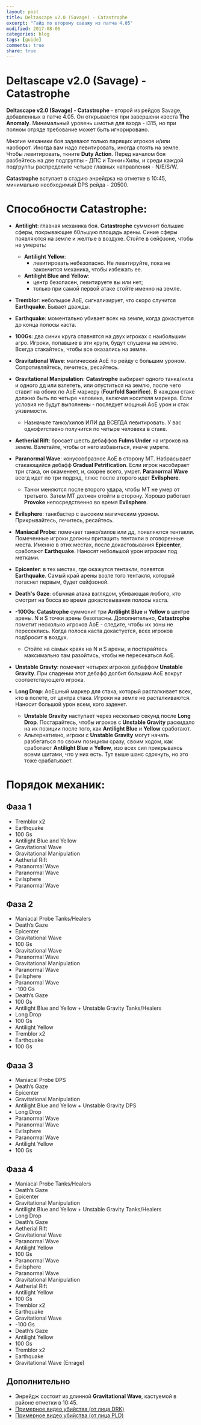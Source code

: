 ```yaml
---
layout: post
title: Deltascape v2.0 (Savage) - Catastrophe
excerpt: "Гайд по второму саважу из патча 4.05"
modified: 2017-08-06
categories: blog
tags: [guide]
comments: true
share: true
---
```


# Deltascape v2.0 (Savage) - Catastrophe

**Deltascape v2.0 (Savage) - Catastrophe** - второй из рейдов Savage, добавленных в патче 4.05. Он открывается при завершени квеста **The Anomaly**.
Минимальный уровень шмотья для входа - i315, но при полном отряде требование может быть игнорировано.

Многие механики боя задевают только парящих игроков и/или наоборот. Иногда вам надо левитировать, иногда стоять на земле. Чтобы левитировать, ткните **Duty Action**. Перед началом боя разбейтесь на две подгруппы - ДПС и Танки+Хилы, и среди каждой подгруппы распределите четыре главных направления - N/E/S/W.

**Catastrophe** вступает в стадию энрейджа на отметке в 10:45, минимально необходимый DPS рейда - 20500.

# Способности **Catastrophe**:

* **Antilight**: главная механика боя. **Catastrophe** суммонит большие сферы, покрывающие б0льшую площадь арены. Синие сферы появляются на земле и желтые в воздухе. Стойте в сейфзоне, чтобы не умереть:
	+ **Antilight Yellow**:
		- левитировать небезопасно. Не левитируйте, пока не закончится механика, чтобы избежать ее.
	+ **Antilight Blue and Yellow**:
		- центр безопасен, левитируете вы или нет;
		- только при самой первой атаке стойте именно на земле.

* **Tremblor**: небольшое AoE, сигнализирует, что скоро случится **Earthquake**. Бывает дважды.

* **Earthquake**: моментально убивает всех на земле, когда докастуется до конца полосы каста.

* **100Gs**: два синих круга спавнятся на двух игроках с наибольшим агро. Игроки, попавшие в эти круги, будут спущены на землю. Всегда стакайтесь, чтобы все оказались на земле.

* **Gravitational Wave**: магический AoE по рейду с большим уроном. Сопротивляйтесь, лечитесь, ресайтесь.

* **Gravitational Manipulation**: **Catastrophe** выбирает одного танка/хила и одного дд или взлететь, или опуститься на землю, после чего ставит на обоих по AoE маркеру (**Fourfold Sacrifice**). В каждом стаке должно быть по четыре человека, включая носителя маркера. Если условия не будут выполнены - последует мощный AoE урон и стак уязвимости.
	+ Назначьте танко/хилов ИЛИ дд ВСЕГДА левитировать. У вас однофигствено получится по четыре человека в стаке.
	
* **Aetherial Rift**: бросает шесть дебаффов **Fulms Under** на игроков на земле. Взлетайте, чтобы от него избавиться, иначе умрете.

* **Paranormal Wave**: конусообразное AoE в сторону МТ. Набрасывает стакающийся дебафф **Gradual Petrification**. Если игрок насобирает три стака, он окаменеет, и, скорее всего, умрет. **Paranormal Wave** всегд идет по три подряд, плюс после второго идет **Evilsphere**.
	+ Танки меняются после второго удара, чтобы МТ не умер от третьего. Затем МТ должен отойти в сторону. Хорошо работает **Provoke** непосредственно во время **Evilsphere**.
	
* **Evilsphere**: танкбастер с высоким магическим уроном. Прикрывайтесь, лечитесь, ресайтесь.

* **Maniacal Probe**: помечает танко/хилов или дд, появляются тентакли. Помеченные игроки должны притащить тентакли в оговоренные места. Именно в этих местах, после докастовывания **Epicenter**, сработают **Earthquake**. Наносят небольшой урон игрокам под метками.
* **Epicenter**: в тех местах, где окажутся тентакли, появятся **Earthquake**. Самый край арены возле того тентакля, который погаснет первым, будет сейфзоной.

* **Death's Gaze**: обычная атака взглядом, убивающая любого, кто смотрит на босса во время докастовывания полосы каста.

* **-100Gs**: **Catastrophe** суммонит три **Antilight Blue** и **Yellow** в центре арены. N и S точки арены безопасны. Дополнительно, **Catastrophe** пометит несколько игроков AoE - следите, чтобы их зоны не пересеклись. Когда полоса каста докастуется, всех игроков подбросит в воздух.
	+ Стойте на самых краях на N и S арены, и постарайтесь максимально там разойтись, чтобы не пересекаться AoE.
	
* **Unstable Gravty**: помечает четырех игроков дебаффом **Unstable Gravity**. При спадении этот дебафф долбит большим AoE вокруг соответствующего игрока.

* **Long Drop**: AoEшный маркер для стака, который расталкивает всех, кто в полете, от центра стака. Игроки на земле не расталкиваются. Наносит большой урон всем, кого заденет.
	+ **Unstable Gravity** наступает через несколько секунд после **Long Drop**. Постарайтесь, чтобы игроков с **Unstable Gravity** раскидало на их позиции после того, как **Antilight Blue** и **Yellow** сработают.
	+ Альтернативно, игроки с **Unstable Gravity** могут начать разбегаться по своим позициям сразу, своим ходом, как сработают **Antilight Blue** и **Yellow**, изо всех сил прикрываясь всеми щитами, что у них есть. Тут выше шанс сдохнуть, но это тоже срабатывает.

# Порядок механик:

## Фаза 1
+ Tremblor x2
+ Earthquake
+ 100 Gs
+ Antilight Blue and Yellow
+ Gravitational Wave
+ Gravitational Manipulation
+ Aetherial Rift
+ Paranormal Wave
+ Paranormal Wave
+ Evilsphere
+ Paranormal Wave

## Фаза 2
+ Maniacal Probe Tanks/Healers
+ Death’s Gaze
+ Epicenter
+ Gravitational Wave
+ 100 Gs
+ Gravitational Wave
+ Paranormal Wave
+ Gravitational Manipulation
+ Paranormal Wave
+ Evilsphere
+ Paranormal Wave
+ -100 Gs
+ Death’s Gaze
+ 100 Gs
+ Antilight Blue and Yellow + Unstable Gravity Tanks/Healers
+ Long Drop
+ 100 Gs
+ Antilight Yellow
+ Tremblor x2
+ Earthquake
+ 100 Gs

## Фаза 3
+ Maniacal Probe DPS
+ Death’s Gaze
+ Epicenter
+ Gravitational Manipulation
+ Antilight Blue and Yellow + Unstable Gravity DPS
+ Long Drop
+ Paranormal Wave
+ Paranormal Wave
+ Evilsphere
+ Paranormal Wave
+ Antilight Yellow
+ 100 Gs

## Фаза 4
+ Maniacal Probe Tanks/Healers
+ Death’s Gaze
+ Epicenter
+ Gravitational Manipulation
+ Antilight Blue and Yellow + Unstable Gravity Tanks/Healers
+ Long Drop
+ Death’s Gaze
+ Aetherial Rift
+ Gravitational Wave
+ Paranormal Wave
+ Antilight Yellow
+ 100 Gs
+ Paranormal Wave
+ Evilsphere
+ Paranormal Wave
+ Gravitational Manipulation
+ Aetherial Rift
+ Antilight Yellow
+ 100 Gs
+ Tremblor x2
+ Earthquake
+ Gravitational Wave
+ -100 Gs
+ Death’s Gaze
+ Antilight Yellow
+ 100 Gs
+ Tremblor x2
+ Earthquake
+ Gravitational Wave (Enrage)

## Дополнительно
- Энрейдж состоит из длинной **Gravitational Wave**, кастуемой в районе отметки в 10:45.
- [Примерное видео убийства (от лица DRK)][DRK_kill]
- [Примерное видео убийства (от лица PLD)][PLD_kill]

[DRK_kill]: https://www.youtube.com/watch?v=PtA_ka_DOJM "Примерное видео убийства (от лица DRK)"
[PLD_kill]: https://www.youtube.com/watch?v=Fi0fCIxTPu8 "Примерное видео убийства (от лица PLD"
